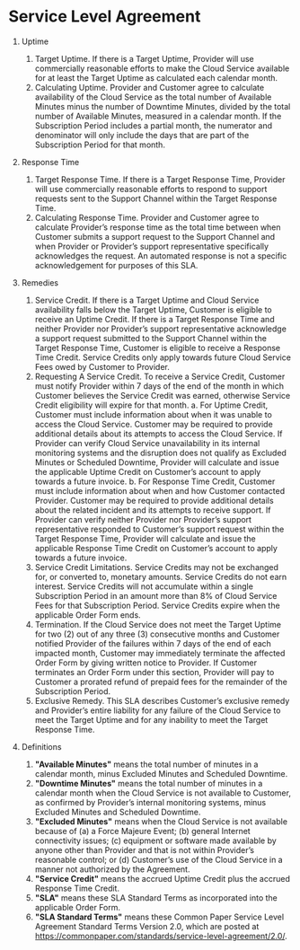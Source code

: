 # Service Level Agreement

1. <span class="header_2" id="1">Uptime</span>
    1. <span class="header_3" id="1.1">Target Uptime.</span>  If there is a <span class="orderform_link">Target Uptime</span>, <span class="coverpage_link">Provider</span> will use commercially reasonable efforts to make the Cloud Service available for at least the <span class="orderform_link">Target Uptime</span> as calculated each calendar month.
    2. <span class="header_3" id="1.2">Calculating Uptime.</span>  <span class="coverpage_link">Provider</span> and <span class="coverpage_link">Customer</span> agree to calculate availability of the Cloud Service as the total number of Available Minutes minus the number of Downtime Minutes, divided by the total number of Available Minutes, measured in a calendar month. If the <span class="orderform_link">Subscription Period</span> includes a partial month, the numerator and denominator will only include the days that are part of the <span class="orderform_link">Subscription Period</span> for that month.

2. <span class="header_2" id="2">Response Time</span>
    1. <span class="header_3" id="2.1">Target Response Time.</span> If there is a <span class="orderform_link">Target Response Time</span>, <span class="coverpage_link">Provider</span> will use commercially reasonable efforts to respond to support requests sent to the <span class="orderform_link">Support Channel</span> within the <span class="orderform_link">Target Response Time</span>.
    2. <span class="header_3" id="2.2">Calculating Response Time.</span>  <span class="coverpage_link">Provider</span> and <span class="coverpage_link">Customer</span> agree to calculate <span class="coverpage_link">Provider’s</span> response time as the total time between when <span class="coverpage_link">Customer</span> submits a support request to the <span class="orderform_link">Support Channel</span> and when <span class="coverpage_link">Provider</span> or <span class="coverpage_link">Provider’s</span> support representative specifically acknowledges the request. An automated response is not a specific acknowledgement for purposes of this SLA.

3. <span class="header_2" id="3">Remedies</span>
    1. <span class="header_3" id="3.1">Service Credit.</span>  If there is a <span class="orderform_link">Target Uptime</span> and Cloud Service availability falls below the <span class="orderform_link">Target Uptime</span>, <span class="coverpage_link">Customer</span> is eligible to receive an <span class="orderform_link">Uptime Credit</span>. If there is a <span class="orderform_link">Target Response Time</span> and neither <span class="coverpage_link">Provider</span> nor <span class="coverpage_link">Provider’s</span> support representative acknowledge a support request submitted to the <span class="orderform_link">Support Channel</span> within the <span class="orderform_link">Target Response Time</span>, <span class="coverpage_link">Customer</span> is eligible to receive a <span class="orderform_link">Response Time Credit</span>. Service Credits only apply towards future Cloud Service Fees owed by <span class="coverpage_link">Customer</span> to <span class="coverpage_link">Provider</span>.
    2. <span class="header_3" id="3.2">Requesting A Service Credit.</span>  To receive a Service Credit, <span class="coverpage_link">Customer</span> must notify <span class="coverpage_link">Provider</span> within 7 days of the end of the month in which <span class="coverpage_link">Customer</span> believes the Service Credit was earned, otherwise Service Credit eligibility will expire for that month.
        a. For <span class="orderform_link" id="3.2.a">Uptime Credit</span>, <span class="coverpage_link">Customer</span> must include information about when it was unable to access the Cloud Service. <span class="coverpage_link">Customer</span> may be required to provide additional details about its attempts to access the Cloud Service. If <span class="coverpage_link">Provider</span> can verify Cloud Service unavailability in its internal monitoring systems and the disruption does not qualify as Excluded Minutes or <span class="orderform_link">Scheduled Downtime</span>, <span class="coverpage_link">Provider</span> will calculate and issue the applicable <span class="orderform_link">Uptime Credit</span> on <span class="coverpage_link">Customer’s</span> account to apply towards a future invoice.
        b. For <span class="orderform_link" id="3.2.b">Response Time Credit</span>, <span class="coverpage_link">Customer</span> must include information about when and how <span class="coverpage_link">Customer</span> contacted <span class="coverpage_link">Provider</span>. <span class="coverpage_link">Customer</span> may be required to provide additional details about the related incident and its attempts to receive support. If <span class="coverpage_link">Provider</span> can verify neither <span class="coverpage_link">Provider</span> nor <span class="coverpage_link">Provider’s</span> support representative responded to <span class="coverpage_link">Customer’s</span> support request within the <span class="orderform_link">Target Response Time</span>, <span class="coverpage_link">Provider</span> will calculate and issue the applicable <span class="orderform_link">Response Time Credit</span> on <span class="coverpage_link">Customer’s</span> account to apply towards a future invoice.
    3. <span class="header_3" id="3.3">Service Credit Limitations.</span>  Service Credits may not be exchanged for, or converted to, monetary amounts. Service Credits do not earn interest. Service Credits will not accumulate within a single <span class="orderform_link">Subscription Period</span> in an amount more than 8% of Cloud Service Fees for that <span class="orderform_link">Subscription Period</span>. Service Credits expire when the applicable Order Form ends.
    4. <span class="header_3" id="3.4">Termination.</span>  If the Cloud Service does not meet the <span class="orderform_link">Target Uptime</span> for two (2) out of any three (3) consecutive months and <span class="coverpage_link">Customer</span> notified <span class="coverpage_link">Provider</span> of the failures within 7 days of the end of each impacted month, <span class="coverpage_link">Customer</span> may immediately terminate the affected Order Form by giving written notice to <span class="coverpage_link">Provider</span>. If <span class="coverpage_link">Customer</span> terminates an Order Form under this section, <span class="coverpage_link">Provider</span> will pay to <span class="coverpage_link">Customer</span> a prorated refund of prepaid fees for the remainder of the <span class="orderform_link">Subscription Period</span>.
    5. <span class="header_3" id="3.5">Exclusive Remedy.</span>  This SLA describes <span class="coverpage_link">Customer’s</span> exclusive remedy and <span class="coverpage_link">Provider’s</span> entire liability for any failure of the Cloud Service to meet the <span class="orderform_link">Target Uptime</span> and for any inability to meet the <span class="orderform_link">Target Response Time</span>.

4. <span class="header_2" id="4">Definitions</span>
    1. <span id="4.1">**"Available Minutes"**</span>  means the total number of minutes in a calendar month, minus Excluded Minutes and <span class="orderform_link">Scheduled Downtime</span>.
    2. <span id="4.2">**"Downtime Minutes"**</span> means the total number of minutes in a calendar month when the Cloud Service is not available to <span class="coverpage_link">Customer</span>, as confirmed by <span class="coverpage_link">Provider’s</span> internal monitoring systems, minus Excluded Minutes and <span class="orderform_link">Scheduled Downtime</span>.
    3. <span id="4.3">**"Excluded Minutes"**</span> means when the Cloud Service is not available because of (a) a Force Majeure Event; (b) general Internet connectivity issues; (c) equipment or software made available by anyone other than <span class="coverpage_link">Provider</span> and that is not within <span class="coverpage_link">Provider’s</span> reasonable control; or (d) <span class="coverpage_link">Customer’s</span> use of the Cloud Service in a manner not authorized by the Agreement.
    4. <span id="4.4">**"Service Credit"**</span> means the accrued <span class="orderform_link">Uptime Credit</span> plus the accrued <span class="orderform_link">Response Time Credit</span>.
    5. <span id="4.5">**"SLA"**</span> means these SLA Standard Terms as incorporated into the applicable Order Form.
    6. <span id="4.6">**"SLA Standard Terms"**</span> means these Common Paper Service Level Agreement Standard Terms Version 2.0, which are posted at <https://commonpaper.com/standards/service-level-agreement/2.0/>.
